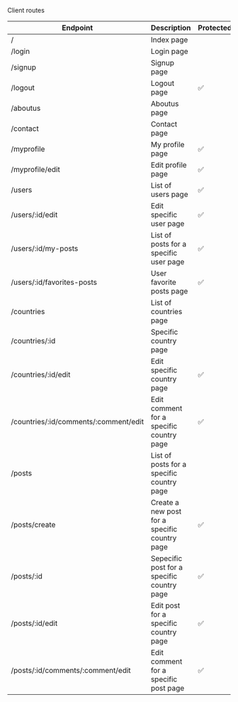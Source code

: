 Client routes

| Endpoint                                          | Description                                    | Protected |
|---------------------------------------------------|------------------------------------------------|-----------|
| /                                                 | Index page                                     |           |
| /login                                            | Login page                                     |           |
| /signup                                           | Signup page                                    |           |
| /logout                                           | Logout page                                    |     ✅    |
| /aboutus                                          | Aboutus page                                   |           |
| /contact                                          | Contact page                                   |           |
| /myprofile                                        | My profile page                                |     ✅    |
| /myprofile/edit                                   | Edit profile page                              |     ✅    |
| /users                                            | List of users page                             |     ✅    |
| /users/:id/edit                                   | Edit specific user page                        |     ✅    |
| /users/:id/my-posts                               | List of posts for a specific user page         |     ✅    |
| /users/:id/favorites-posts                        | User favorite posts page                       |     ✅    |
| /countries                                        | List of countries page                         |            |
| /countries/:id                                    | Specific country page                          |            |
| /countries/:id/edit                               | Edit specific country page                     |     ✅    |
| /countries/:id/comments/:comment/edit             | Edit comment for a specific country page       |     ✅    |
| /posts                                            | List of posts for a specific country page      |            |
| /posts/create                                     | Create a new post for a specific country page  |     ✅    |
| /posts/:id                                        | Sepecific post for a specific country page     |     ✅    |
| /posts/:id/edit                                   | Edit post for a specific country page          |     ✅    |
| /posts/:id/comments/:comment/edit                 | Edit comment for a specific post page          |     ✅    |
